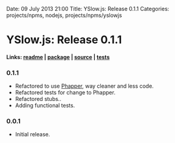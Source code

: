 Date: 09 July 2013 21:00
Title: YSlow.js: Release 0.1.1
Categories: projects/npms, nodejs, projects/npms/yslowjs

# YSlow.js: Release 0.1.1

#### Links: [readme](/projects/npms/yslowjs) | [package](https://npmjs.org/package/yslowjs) | [source](https://github.com/jmervine/yslowjs) | [tests](https://travis-ci.org/jmervine/yslowjs)

### 0.1.1

* Refactored to use [Phapper](/projects/npms/phapper), way cleaner and less code.
* Refactored tests for change to Phapper.
* Refactored stubs..
* Adding functional tests.

### 0.0.1

* Initial release.

